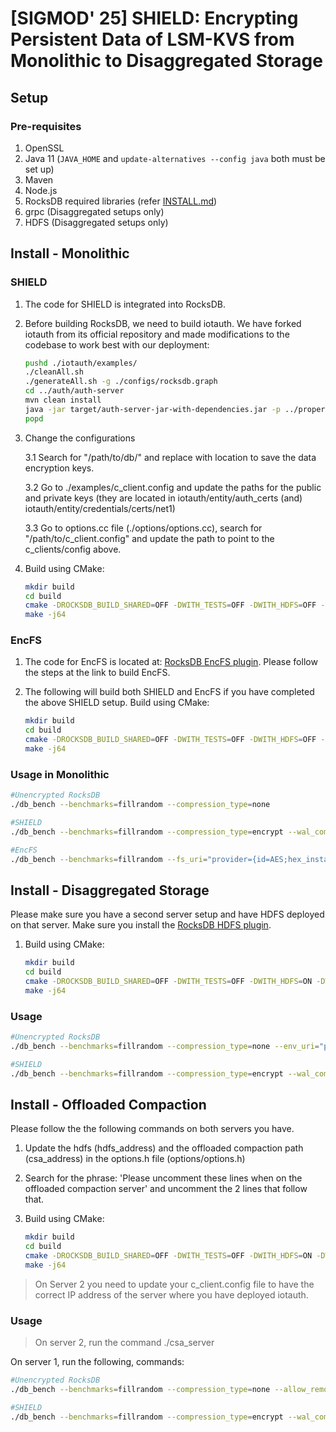 # [SIGMOD' 25] SHIELD: Encrypting Persistent Data of LSM-KVS from Monolithic to Disaggregated Storage

## Setup

### Pre-requisites

1. OpenSSL
2. Java 11 (`JAVA_HOME` and `update-alternatives --config java` both must be set up)
3. Maven
4. Node.js
5. RocksDB required libraries (refer [INSTALL.md](./INSTALL.md))
6. grpc (Disaggregated setups only)
7. HDFS (Disaggregated setups only)

## Install - Monolithic

### SHIELD
1. The code for SHIELD is integrated into RocksDB. 

2. Before building RocksDB, we need to build iotauth. We have forked iotauth from its official repository and made modifications to the codebase to work best with our deployment:
    ```bash
    pushd ./iotauth/examples/
    ./cleanAll.sh
    ./generateAll.sh -g ./configs/rocksdb.graph
    cd ../auth/auth-server
    mvn clean install
    java -jar target/auth-server-jar-with-dependencies.jar -p ../properties/exampleAuth101.properties
    popd
    ```

3. Change the configurations

    3.1 Search for "/path/to/db/" and replace with location to save the data encryption keys. 

    3.2 Go to ./examples/c_client.config and update the paths for the public and private keys (they are located in iotauth/entity/auth_certs (and) iotauth/entity/credentials/certs/net1)

    3.3 Go to options.cc file (./options/options.cc), search for "/path/to/c_client.config" and update the path to point to the c_clients/config above. 

4. Build using CMake:
    ```bash
    mkdir build
    cd build
    cmake -DROCKSDB_BUILD_SHARED=OFF -DWITH_TESTS=OFF -DWITH_HDFS=OFF -DWITH_EXAMPLES=OFF -DWITH_SSTLIB=ON -DWITH_CSA=OFF -DCMAKE_BUILD_TYPE=Release ..
    make -j64
    ```

### EncFS
1. The code for EncFS is located at: [RocksDB EncFS plugin](https://github.com/pegasus-kv/encfs). Please follow the steps at the link to build EncFS.

2. The following will build both SHIELD and EncFS if you have completed the above SHIELD setup. Build using CMake:
    ```bash
    mkdir build
    cd build
    cmake -DROCKSDB_BUILD_SHARED=OFF -DWITH_TESTS=OFF -DWITH_HDFS=OFF -DWITH_EXAMPLES=OFF -DWITH_SSTLIB=ON -DWITH_CSA=OFF -DCMAKE_BUILD_TYPE=Release -DROCKSDB_PLUGINS=encfs ..
    make -j64
    ```

### Usage in Monolithic

```bash
#Unencrypted RocksDB
./db_bench --benchmarks=fillrandom --compression_type=none

#SHIELD
./db_bench --benchmarks=fillrandom --compression_type=encrypt --wal_compression=encrypt

#EncFS
./db_bench --benchmarks=fillrandom --fs_uri="provider={id=AES;hex_instance_key=0123456789ABCDEF0123456789ABCDEF0123456789ABCDEF0123456789ABCDEF;method=AES256CTR};id=EncryptedFileSystem" --compression_type=none
```

## Install - Disaggregated Storage

Please make sure you have a second server setup and have HDFS deployed on that server. Make sure you install the [RocksDB HDFS plugin](https://github.com/asu-idi/rocksdb-hdfs-plugin).

1. Build using CMake:
    ```bash
    mkdir build
    cd build
    cmake -DROCKSDB_BUILD_SHARED=OFF -DWITH_TESTS=OFF -DWITH_HDFS=ON -DWITH_EXAMPLES=OFF -DWITH_SSTLIB=ON -DWITH_CSA=OFF -DCMAKE_BUILD_TYPE=Release -DROCKSDB_PLUGINS=hdfs ..
    make -j64
    ```

### Usage

```bash
#Unencrypted RocksDB
./db_bench --benchmarks=fillrandom --compression_type=none --env_uri="path/to/hdfs"

#SHIELD
./db_bench --benchmarks=fillrandom --compression_type=encrypt --wal_compression=encrypt --env_uri="path/to/hdfs"
```

## Install - Offloaded Compaction

Please follow the  the following commands on both servers you have.

1. Update the hdfs (hdfs_address) and the offloaded compaction path (csa_address) in the options.h file (options/options.h)

2. Search for the phrase: 'Please uncomment these lines when on the offloaded compaction server' and uncomment the 2 lines that follow that.

3. Build using CMake:
    ```bash
    mkdir build
    cd build
    cmake -DROCKSDB_BUILD_SHARED=OFF -DWITH_TESTS=OFF -DWITH_HDFS=ON -DWITH_EXAMPLES=OFF -DWITH_SSTLIB=ON -DWITH_CSA=ON -DCMAKE_BUILD_TYPE=Release ..
    make -j64
    ```

> On Server 2 you need to update your c_client.config file to have the correct IP address of the server where you have deployed iotauth. 

### Usage

> On server 2, run the command ./csa_server 

On server 1, run the following, commands:

```bash
#Unencrypted RocksDB
./db_bench --benchmarks=fillrandom --compression_type=none --allow_remote_compaction

#SHIELD
./db_bench --benchmarks=fillrandom --compression_type=encrypt --wal_compression=encrypt --allow_remote_compaction
```
